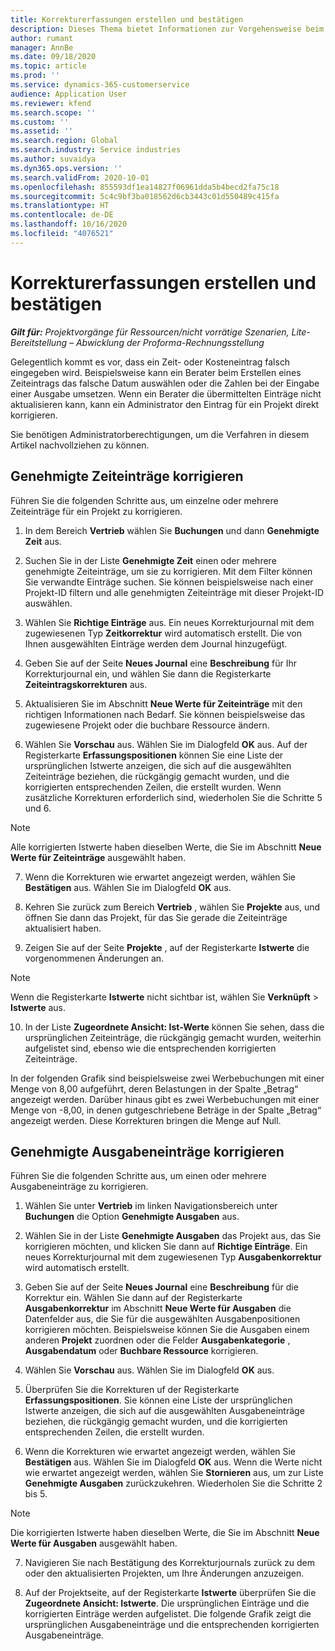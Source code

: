 ```yaml
---
title: Korrekturerfassungen erstellen und bestätigen
description: Dieses Thema bietet Informationen zur Vorgehensweise beim Erstellen und Bestätigen von Korrekturerfassungen.
author: rumant
manager: AnnBe
ms.date: 09/18/2020
ms.topic: article
ms.prod: ''
ms.service: dynamics-365-customerservice
audience: Application User
ms.reviewer: kfend
ms.search.scope: ''
ms.custom: ''
ms.assetid: ''
ms.search.region: Global
ms.search.industry: Service industries
ms.author: suvaidya
ms.dyn365.ops.version: ''
ms.search.validFrom: 2020-10-01
ms.openlocfilehash: 855593df1ea14827f06961dda5b4becd2fa75c18
ms.sourcegitcommit: 5c4c9bf3ba018562d6cb3443c01d550489c415fa
ms.translationtype: HT
ms.contentlocale: de-DE
ms.lasthandoff: 10/16/2020
ms.locfileid: "4076521"
---
```

# <a name="create-and-confirm-correction-journals"></a>Korrekturerfassungen erstellen und bestätigen

_**Gilt für:** Projektvorgänge für Ressourcen/nicht vorrätige Szenarien, Lite-Bereitstellung – Abwicklung der Proforma-Rechnungsstellung_

Gelegentlich kommt es vor, dass ein Zeit- oder Kosteneintrag falsch eingegeben wird. Beispielsweise kann ein Berater beim Erstellen eines Zeiteintrags das falsche Datum auswählen oder die Zahlen bei der Eingabe einer Ausgabe umsetzen. Wenn ein Berater die übermittelten Einträge nicht aktualisieren kann, kann ein Administrator den Eintrag für ein Projekt direkt korrigieren.

Sie benötigen Administratorberechtigungen, um die Verfahren in diesem Artikel nachvollziehen zu können.

## <a name="correct-approved-time-entries"></a>Genehmigte Zeiteinträge korrigieren     

Führen Sie die folgenden Schritte aus, um einzelne oder mehrere Zeiteinträge für ein Projekt zu korrigieren.

1. In dem Bereich **Vertrieb** wählen Sie **Buchungen** und dann **Genehmigte Zeit** aus. 

2. Suchen Sie in der Liste **Genehmigte Zeit** einen oder mehrere genehmigte Zeiteinträge, um sie zu korrigieren. Mit dem Filter können Sie verwandte Einträge suchen. Sie können beispielsweise nach einer Projekt-ID filtern und alle genehmigten Zeiteinträge mit dieser Projekt-ID auswählen.

3. Wählen Sie **Richtige Einträge** aus. Ein neues Korrekturjournal mit dem zugewiesenen Typ **Zeitkorrektur** wird automatisch erstellt. Die von Ihnen ausgewählten Einträge werden dem Journal hinzugefügt. 

4. Geben Sie auf der Seite **Neues Journal** eine **Beschreibung** für Ihr Korrekturjournal ein, und wählen Sie dann die Registerkarte **Zeiteintragskorrekturen** aus.  

5. Aktualisieren Sie im Abschnitt **Neue Werte für Zeiteinträge** mit den richtigen Informationen nach Bedarf. Sie können beispielsweise das zugewiesene Projekt oder die buchbare Ressource ändern.

6. Wählen Sie **Vorschau** aus. Wählen Sie im Dialogfeld **OK** aus. Auf der Registerkarte **Erfassungspositionen** können Sie eine Liste der ursprünglichen Istwerte anzeigen, die sich auf die ausgewählten Zeiteinträge beziehen, die rückgängig gemacht wurden, und die korrigierten entsprechenden Zeilen, die erstellt wurden. Wenn zusätzliche Korrekturen erforderlich sind, wiederholen Sie die Schritte 5 und 6. 

> [!NOTE]
> Alle korrigierten Istwerte haben dieselben Werte, die Sie im Abschnitt **Neue Werte für Zeiteinträge** ausgewählt haben.

7. Wenn die Korrekturen wie erwartet angezeigt werden, wählen Sie **Bestätigen** aus. Wählen Sie im Dialogfeld **OK** aus.

8. Kehren Sie zurück zum Bereich **Vertrieb** , wählen Sie **Projekte** aus, und öffnen Sie dann das Projekt, für das Sie gerade die Zeiteinträge aktualisiert haben. 

9. Zeigen Sie auf der Seite **Projekte** , auf der Registerkarte **Istwerte** die vorgenommenen Änderungen an. 

> [!NOTE]
> Wenn die Registerkarte **Istwerte** nicht sichtbar ist, wählen Sie **Verknüpft** > **Istwerte** aus.  

10. In der Liste **Zugeordnete Ansicht: Ist-Werte** können Sie sehen, dass die ursprünglichen Zeiteinträge, die rückgängig gemacht wurden, weiterhin aufgelistet sind, ebenso wie die entsprechenden korrigierten Zeiteinträge. 

In der folgenden Grafik sind beispielsweise zwei Werbebuchungen mit einer Menge von 8,00 aufgeführt, deren Belastungen in der Spalte „Betrag“ angezeigt werden. Darüber hinaus gibt es zwei Werbebuchungen mit einer Menge von -8,00, in denen gutgeschriebene Beträge in der Spalte „Betrag“ angezeigt werden. Diese Korrekturen bringen die Menge auf Null.

 
## <a name="correct-approved-expense-entries"></a>Genehmigte Ausgabeneinträge korrigieren

Führen Sie die folgenden Schritte aus, um einen oder mehrere Ausgabeneinträge zu korrigieren. 

1. Wählen Sie unter **Vertrieb** im linken Navigationsbereich unter **Buchungen** die Option **Genehmigte Ausgaben** aus.

2. Wählen Sie in der Liste **Genehmigte Ausgaben** das Projekt aus, das Sie korrigieren möchten, und klicken Sie dann auf **Richtige Einträge**. Ein neues Korrekturjournal mit dem zugewiesenen Typ **Ausgabenkorrektur** wird automatisch erstellt. 

3. Geben Sie auf der Seite **Neues Journal** eine **Beschreibung** für die Korrektur ein. Wählen Sie dann auf der Registerkarte **Ausgabenkorrektur** im Abschnitt **Neue Werte für Ausgaben** die Datenfelder aus, die Sie für die ausgewählten Ausgabenpositionen korrigieren möchten. Beispielsweise können Sie die Ausgaben einem anderen **Projekt** zuordnen oder die Felder **Ausgabenkategorie** , **Ausgabendatum** oder **Buchbare Ressource** korrigieren.

4. Wählen Sie **Vorschau** aus. Wählen Sie im Dialogfeld **OK** aus. 

5. Überprüfen Sie die Korrekturen uf der Registerkarte **Erfassungspositionen**. Sie können eine Liste der ursprünglichen Istwerte anzeigen, die sich auf die ausgewählten Ausgabeneinträge beziehen, die rückgängig gemacht wurden, und die korrigierten entsprechenden Zeilen, die erstellt wurden.

6. Wenn die Korrekturen wie erwartet angezeigt werden, wählen Sie **Bestätigen** aus. Wählen Sie im Dialogfeld **OK** aus. Wenn die Werte nicht wie erwartet angezeigt werden, wählen Sie **Stornieren** aus, um zur Liste **Genehmigte Ausgaben** zurückzukehren. Wiederholen Sie die Schritte 2 bis 5. 

> [!NOTE]
> Die korrigierten Istwerte haben dieselben Werte, die Sie im Abschnitt **Neue Werte für Ausgaben** ausgewählt haben.

7. Navigieren Sie nach Bestätigung des Korrekturjournals zurück zu dem oder den aktualisierten Projekten, um Ihre Änderungen anzuzeigen.  

8. Auf der Projektseite, auf der Registerkarte **Istwerte** überprüfen Sie die **Zugeordnete Ansicht: Istwerte**. Die ursprünglichen Einträge und die korrigierten Einträge werden aufgelistet. Die folgende Grafik zeigt die ursprünglichen Ausgabeneinträge und die entsprechenden korrigierten Ausgabeneinträge. 



